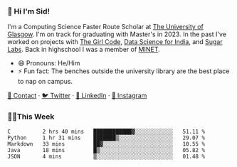 ### 👋 Hi I'm Sid!
I'm a Computing Science Faster Route Scholar at [The University of Glasgow](https://gla.ac.uk). I'm on track for graduating with Master's in 2023. In the past I've worked on projects with [The Girl Code](https://thegirlcode.co/), [Data Science for India](), and [Sugar Labs](https://sugarlabs.org/). Back in highschool I was a member of [MINET](https://minet.co/). 

- 😄 Pronouns: He/Him
- ⚡ Fun fact: The benches outside the university library are the best place to nap on campus.

[📇 Contact](https://sid.gg/) · [🐦 Twitter](https://twitter.com/scholaronroad) · [👔 LinkedIn](https://linkedin.com/in/sidhant-bhavnani) · [📸 Instagram](https://www.instagram.com/bhavnani.pvt/) 

### 👨‍💻This Week
<!--START_SECTION:waka-->
```text
C          2 hrs 40 mins   ████████████▓░░░░░░░░░░░░   51.11 % 
Python     1 hr 31 mins    ███████▒░░░░░░░░░░░░░░░░░   29.07 % 
Markdown   33 mins         ██▓░░░░░░░░░░░░░░░░░░░░░░   10.55 % 
Java       18 mins         █▒░░░░░░░░░░░░░░░░░░░░░░░   05.82 % 
JSON       4 mins          ▒░░░░░░░░░░░░░░░░░░░░░░░░   01.48 % 
```
<!--END_SECTION:waka-->
